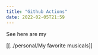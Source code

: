 ```yaml
---
title: "Github Actions"
date: 2022-02-05T21:59
---
```


See here are my

[[../personal/My favorite musicals]]